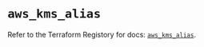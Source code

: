 # `aws_kms_alias`

Refer to the Terraform Registory for docs: [`aws_kms_alias`](https://registry.terraform.io/providers/hashicorp/aws/5.8.0/docs/resources/kms_alias).
